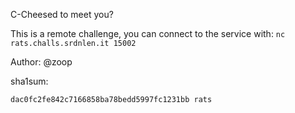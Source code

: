 C-Cheesed to meet you?

This is a remote challenge, you can connect to the service with:
`nc rats.challs.srdnlen.it 15002`

Author: @zoop

sha1sum:

`dac0fc2fe842c7166858ba78bedd5997fc1231bb rats`
